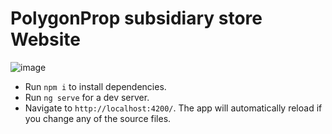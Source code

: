 # PolygonProp subsidiary store Website
![image](https://user-images.githubusercontent.com/40579537/122695730-92a62000-d241-11eb-99ee-9615b7c38ec4.png)


* Run `npm i` to install dependencies.
* Run `ng serve` for a dev server.
* Navigate to `http://localhost:4200/`. The app will automatically reload if you change any of the source files.


